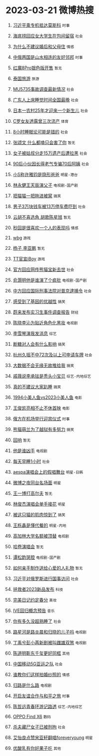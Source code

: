 # 2023-03-21 微博热搜 
1. [习近平乘专机抵达莫斯科](https://m.weibo.cn/search?containerid=100103type%3D1%26t%3D10%26q%3D%23%E4%B9%A0%E8%BF%91%E5%B9%B3%E4%B9%98%E4%B8%93%E6%9C%BA%E6%8A%B5%E8%BE%BE%E8%8E%AB%E6%96%AF%E7%A7%91%23&stream_entry_id=51&isnewpage=1&extparam=seat%3D1%26dgr%3D0%26c_type%3D51%26pos%3D0%26stream_entry_id%3D51%26cate%3D10103%26filter_type%3Drealtimehot%26display_time%3D1679343809%26pre_seqid%3D1679343248701026567256&luicode=10000011&lfid=106003type%3D25%26t%3D3%26disable_hot%3D1%26filter_type%3Drealtimehot) `时事` 

2. [海底捞回应女大学生在包间留宿](https://m.weibo.cn/search?containerid=100103type%3D1%26t%3D10%26q%3D%23%E6%B5%B7%E5%BA%95%E6%8D%9E%E5%9B%9E%E5%BA%94%E5%A5%B3%E5%A4%A7%E5%AD%A6%E7%94%9F%E5%9C%A8%E5%8C%85%E9%97%B4%E7%95%99%E5%AE%BF%23&stream_entry_id=31&isnewpage=1&extparam=seat%3D1%26c_type%3D31%26cate%3D5001%26band_rank%3D1%26dgr%3D0%26lcate%3D5001%26flag%3D0%26pos%3D0%26realpos%3D1%26q%3D%2523%25E6%25B5%25B7%25E5%25BA%2595%25E6%258D%259E%25E5%259B%259E%25E5%25BA%2594%25E5%25A5%25B3%25E5%25A4%25A7%25E5%25AD%25A6%25E7%2594%259F%25E5%259C%25A8%25E5%258C%2585%25E9%2597%25B4%25E7%2595%2599%25E5%25AE%25BF%2523%26stream_entry_id%3D31%26filter_type%3Drealtimehot%26display_time%3D1679343809%26pre_seqid%3D1679343248701026567256&luicode=10000011&lfid=106003type%3D25%26t%3D3%26disable_hot%3D1%26filter_type%3Drealtimehot) `社会` 

3. [为什么不建议婚后和父母住](https://m.weibo.cn/search?containerid=100103type%3D1%26t%3D10%26q%3D%23%E4%B8%BA%E4%BB%80%E4%B9%88%E4%B8%8D%E5%BB%BA%E8%AE%AE%E5%A9%9A%E5%90%8E%E5%92%8C%E7%88%B6%E6%AF%8D%E4%BD%8F%23&stream_entry_id=31&isnewpage=1&extparam=seat%3D1%26c_type%3D31%26cate%3D5001%26band_rank%3D2%26dgr%3D0%26lcate%3D5001%26flag%3D0%26pos%3D1%26realpos%3D2%26q%3D%2523%25E4%25B8%25BA%25E4%25BB%2580%25E4%25B9%2588%25E4%25B8%258D%25E5%25BB%25BA%25E8%25AE%25AE%25E5%25A9%259A%25E5%2590%258E%25E5%2592%258C%25E7%2588%25B6%25E6%25AF%258D%25E4%25BD%258F%2523%26stream_entry_id%3D31%26filter_type%3Drealtimehot%26display_time%3D1679343809%26pre_seqid%3D1679343248701026567256&luicode=10000011&lfid=106003type%3D25%26t%3D3%26disable_hot%3D1%26filter_type%3Drealtimehot) `情感` 

4. [中俄两国是山水相连的友好邻邦](https://m.weibo.cn/search?containerid=100103type%3D1%26t%3D10%26q%3D%23%E4%B8%AD%E4%BF%84%E4%B8%A4%E5%9B%BD%E6%98%AF%E5%B1%B1%E6%B0%B4%E7%9B%B8%E8%BF%9E%E7%9A%84%E5%8F%8B%E5%A5%BD%E9%82%BB%E9%82%A6%23&stream_entry_id=31&isnewpage=1&extparam=seat%3D1%26c_type%3D31%26cate%3D5001%26band_rank%3D3%26dgr%3D0%26lcate%3D5001%26flag%3D0%26pos%3D2%26realpos%3D3%26q%3D%2523%25E4%25B8%25AD%25E4%25BF%2584%25E4%25B8%25A4%25E5%259B%25BD%25E6%2598%25AF%25E5%25B1%25B1%25E6%25B0%25B4%25E7%259B%25B8%25E8%25BF%259E%25E7%259A%2584%25E5%258F%258B%25E5%25A5%25BD%25E9%2582%25BB%25E9%2582%25A6%2523%26stream_entry_id%3D31%26filter_type%3Drealtimehot%26display_time%3D1679343809%26pre_seqid%3D1679343248701026567256&luicode=10000011&lfid=106003type%3D25%26t%3D3%26disable_hot%3D1%26filter_type%3Drealtimehot) `时事` 

5. [红魔8Pro银色版开售](https://m.weibo.cn/search?containerid=100103type%3D1%26t%3D10%26q%3D%23%E7%BA%A2%E9%AD%948Pro%E9%93%B6%E8%89%B2%E7%89%88%E5%BC%80%E5%94%AE%23&stream_entry_id=31&isnewpage=1&extparam=seat%3D1%26stream_entry_id%3D31%26c_type%3D31%26filter_type%3Drealtimehot%26cate%3D5001%26adid%3D183411%26band_rank%3D4%26dgr%3D0%26topic_ad%3D1%26pos%3D3%26q%3D%2523%25E7%25BA%25A2%25E9%25AD%25948Pro%25E9%2593%25B6%25E8%2589%25B2%25E7%2589%2588%25E5%25BC%2580%25E5%2594%25AE%2523%26lcate%3D5001%26display_time%3D1679343809%26pre_seqid%3D1679343248701026567256&luicode=10000011&lfid=106003type%3D25%26t%3D3%26disable_hot%3D1%26filter_type%3Drealtimehot) `暂无` 

6. [泰国旅游](https://m.weibo.cn/search?containerid=100103type%3D1%26t%3D10%26q%3D%E6%B3%B0%E5%9B%BD%E6%97%85%E6%B8%B8&stream_entry_id=31&isnewpage=1&extparam=seat%3D1%26c_type%3D31%26cate%3D5001%26band_rank%3D4%26dgr%3D0%26lcate%3D5001%26flag%3D0%26pos%3D4%26realpos%3D4%26q%3D%25E6%25B3%25B0%25E5%259B%25BD%25E6%2597%2585%25E6%25B8%25B8%26stream_entry_id%3D31%26filter_type%3Drealtimehot%26display_time%3D1679343809%26pre_seqid%3D1679343248701026567256&luicode=10000011&lfid=106003type%3D25%26t%3D3%26disable_hot%3D1%26filter_type%3Drealtimehot) `旅游` 

7. [MU5735事故调查最新情况](https://m.weibo.cn/search?containerid=100103type%3D1%26t%3D10%26q%3D%23MU5735%E4%BA%8B%E6%95%85%E8%B0%83%E6%9F%A5%E6%9C%80%E6%96%B0%E6%83%85%E5%86%B5%23&stream_entry_id=31&isnewpage=1&extparam=seat%3D1%26c_type%3D31%26cate%3D5001%26band_rank%3D5%26dgr%3D0%26lcate%3D5001%26flag%3D2%26pos%3D5%26realpos%3D5%26q%3D%2523MU5735%25E4%25BA%258B%25E6%2595%2585%25E8%25B0%2583%25E6%259F%25A5%25E6%259C%2580%25E6%2596%25B0%25E6%2583%2585%25E5%2586%25B5%2523%26stream_entry_id%3D31%26filter_type%3Drealtimehot%26display_time%3D1679343809%26pre_seqid%3D1679343248701026567256&luicode=10000011&lfid=106003type%3D25%26t%3D3%26disable_hot%3D1%26filter_type%3Drealtimehot) `社会` 

8. [广东人上床睡觉时间全国最晚](https://m.weibo.cn/search?containerid=100103type%3D1%26t%3D10%26q%3D%23%E5%B9%BF%E4%B8%9C%E4%BA%BA%E4%B8%8A%E5%BA%8A%E7%9D%A1%E8%A7%89%E6%97%B6%E9%97%B4%E5%85%A8%E5%9B%BD%E6%9C%80%E6%99%9A%23&stream_entry_id=31&isnewpage=1&extparam=seat%3D1%26c_type%3D31%26cate%3D5001%26band_rank%3D6%26dgr%3D0%26lcate%3D5001%26flag%3D0%26pos%3D6%26realpos%3D6%26q%3D%2523%25E5%25B9%25BF%25E4%25B8%259C%25E4%25BA%25BA%25E4%25B8%258A%25E5%25BA%258A%25E7%259D%25A1%25E8%25A7%2589%25E6%2597%25B6%25E9%2597%25B4%25E5%2585%25A8%25E5%259B%25BD%25E6%259C%2580%25E6%2599%259A%2523%26stream_entry_id%3D31%26filter_type%3Drealtimehot%26display_time%3D1679343809%26pre_seqid%3D1679343248701026567256&luicode=10000011&lfid=106003type%3D25%26t%3D3%26disable_hot%3D1%26filter_type%3Drealtimehot) `社会` 

9. [日本一农村25年才迎来一个新生儿](https://m.weibo.cn/search?containerid=100103type%3D1%26t%3D10%26q%3D%23%E6%97%A5%E6%9C%AC%E4%B8%80%E5%86%9C%E6%9D%9125%E5%B9%B4%E6%89%8D%E8%BF%8E%E6%9D%A5%E4%B8%80%E4%B8%AA%E6%96%B0%E7%94%9F%E5%84%BF%23&stream_entry_id=31&isnewpage=1&extparam=seat%3D1%26c_type%3D31%26cate%3D5001%26band_rank%3D7%26dgr%3D0%26lcate%3D5001%26flag%3D0%26pos%3D7%26realpos%3D7%26q%3D%2523%25E6%2597%25A5%25E6%259C%25AC%25E4%25B8%2580%25E5%2586%259C%25E6%259D%259125%25E5%25B9%25B4%25E6%2589%258D%25E8%25BF%258E%25E6%259D%25A5%25E4%25B8%2580%25E4%25B8%25AA%25E6%2596%25B0%25E7%2594%259F%25E5%2584%25BF%2523%26stream_entry_id%3D31%26filter_type%3Drealtimehot%26display_time%3D1679343809%26pre_seqid%3D1679343248701026567256&luicode=10000011&lfid=106003type%3D25%26t%3D3%26disable_hot%3D1%26filter_type%3Drealtimehot) `社会` 

10. [C罗女友透露曾三次流产](https://m.weibo.cn/search?containerid=100103type%3D1%26t%3D10%26q%3D%23C%E7%BD%97%E5%A5%B3%E5%8F%8B%E9%80%8F%E9%9C%B2%E6%9B%BE%E4%B8%89%E6%AC%A1%E6%B5%81%E4%BA%A7%23&stream_entry_id=31&isnewpage=1&extparam=seat%3D1%26c_type%3D31%26cate%3D5001%26band_rank%3D8%26dgr%3D0%26lcate%3D5001%26flag%3D0%26pos%3D8%26realpos%3D8%26q%3D%2523C%25E7%25BD%2597%25E5%25A5%25B3%25E5%258F%258B%25E9%2580%258F%25E9%259C%25B2%25E6%259B%25BE%25E4%25B8%2589%25E6%25AC%25A1%25E6%25B5%2581%25E4%25BA%25A7%2523%26stream_entry_id%3D31%26filter_type%3Drealtimehot%26display_time%3D1679343809%26pre_seqid%3D1679343248701026567256&luicode=10000011&lfid=106003type%3D25%26t%3D3%26disable_hot%3D1%26filter_type%3Drealtimehot) `体育` 

11. [8小时睡眠论可能是错的](https://m.weibo.cn/search?containerid=100103type%3D1%26t%3D10%26q%3D%238%E5%B0%8F%E6%97%B6%E7%9D%A1%E7%9C%A0%E8%AE%BA%E5%8F%AF%E8%83%BD%E6%98%AF%E9%94%99%E7%9A%84%23&stream_entry_id=31&isnewpage=1&extparam=seat%3D1%26c_type%3D31%26cate%3D5001%26band_rank%3D9%26dgr%3D0%26lcate%3D5001%26flag%3D0%26pos%3D9%26realpos%3D9%26q%3D%25238%25E5%25B0%258F%25E6%2597%25B6%25E7%259D%25A1%25E7%259C%25A0%25E8%25AE%25BA%25E5%258F%25AF%25E8%2583%25BD%25E6%2598%25AF%25E9%2594%2599%25E7%259A%2584%2523%26stream_entry_id%3D31%26filter_type%3Drealtimehot%26display_time%3D1679343809%26pre_seqid%3D1679343248701026567256&luicode=10000011&lfid=106003type%3D25%26t%3D3%26disable_hot%3D1%26filter_type%3Drealtimehot) `社会` 

12. [张颂文 什么都嗑只会害了你](https://m.weibo.cn/search?containerid=100103type%3D1%26t%3D10%26q%3D%E5%BC%A0%E9%A2%82%E6%96%87+%E4%BB%80%E4%B9%88%E9%83%BD%E5%97%91%E5%8F%AA%E4%BC%9A%E5%AE%B3%E4%BA%86%E4%BD%A0&stream_entry_id=31&isnewpage=1&extparam=seat%3D1%26c_type%3D31%26cate%3D5001%26band_rank%3D10%26dgr%3D0%26lcate%3D5001%26flag%3D0%26pos%3D10%26realpos%3D10%26q%3D%25E5%25BC%25A0%25E9%25A2%2582%25E6%2596%2587%2520%25E4%25BB%2580%25E4%25B9%2588%25E9%2583%25BD%25E5%2597%2591%25E5%258F%25AA%25E4%25BC%259A%25E5%25AE%25B3%25E4%25BA%2586%25E4%25BD%25A0%26stream_entry_id%3D31%26filter_type%3Drealtimehot%26display_time%3D1679343809%26pre_seqid%3D1679343248701026567256&luicode=10000011&lfid=106003type%3D25%26t%3D3%26disable_hot%3D1%26filter_type%3Drealtimehot) `暂无` 

13. [女子被姑叔分走15万遗产后遭拉黑](https://m.weibo.cn/search?containerid=100103type%3D1%26t%3D10%26q%3D%23%E5%A5%B3%E5%AD%90%E8%A2%AB%E5%A7%91%E5%8F%94%E5%88%86%E8%B5%B015%E4%B8%87%E9%81%97%E4%BA%A7%E5%90%8E%E9%81%AD%E6%8B%89%E9%BB%91%23&stream_entry_id=31&isnewpage=1&extparam=seat%3D1%26c_type%3D31%26cate%3D5001%26band_rank%3D11%26dgr%3D0%26lcate%3D5001%26flag%3D0%26pos%3D11%26realpos%3D11%26q%3D%2523%25E5%25A5%25B3%25E5%25AD%2590%25E8%25A2%25AB%25E5%25A7%2591%25E5%258F%2594%25E5%2588%2586%25E8%25B5%25B015%25E4%25B8%2587%25E9%2581%2597%25E4%25BA%25A7%25E5%2590%258E%25E9%2581%25AD%25E6%258B%2589%25E9%25BB%2591%2523%26stream_entry_id%3D31%26filter_type%3Drealtimehot%26display_time%3D1679343809%26pre_seqid%3D1679343248701026567256&luicode=10000011&lfid=106003type%3D25%26t%3D3%26disable_hot%3D1%26filter_type%3Drealtimehot) `社会` 

14. [90后小伙因长得老气专骗70后阿姨](https://m.weibo.cn/search?containerid=100103type%3D1%26t%3D10%26q%3D%2390%E5%90%8E%E5%B0%8F%E4%BC%99%E5%9B%A0%E9%95%BF%E5%BE%97%E8%80%81%E6%B0%94%E4%B8%93%E9%AA%9770%E5%90%8E%E9%98%BF%E5%A7%A8%23&stream_entry_id=31&isnewpage=1&extparam=seat%3D1%26c_type%3D31%26cate%3D5001%26band_rank%3D12%26dgr%3D0%26lcate%3D5001%26flag%3D0%26pos%3D12%26realpos%3D12%26q%3D%252390%25E5%2590%258E%25E5%25B0%258F%25E4%25BC%2599%25E5%259B%25A0%25E9%2595%25BF%25E5%25BE%2597%25E8%2580%2581%25E6%25B0%2594%25E4%25B8%2593%25E9%25AA%259770%25E5%2590%258E%25E9%2598%25BF%25E5%25A7%25A8%2523%26stream_entry_id%3D31%26filter_type%3Drealtimehot%26display_time%3D1679343809%26pre_seqid%3D1679343248701026567256&luicode=10000011&lfid=106003type%3D25%26t%3D3%26disable_hot%3D1%26filter_type%3Drealtimehot) `社会` 

15. [小S称许雅钧是隐形爸爸](https://m.weibo.cn/search?containerid=100103type%3D1%26t%3D10%26q%3D%23%E5%B0%8FS%E7%A7%B0%E8%AE%B8%E9%9B%85%E9%92%A7%E6%98%AF%E9%9A%90%E5%BD%A2%E7%88%B8%E7%88%B8%23&stream_entry_id=31&isnewpage=1&extparam=seat%3D1%26c_type%3D31%26cate%3D5001%26band_rank%3D13%26dgr%3D0%26lcate%3D5001%26flag%3D2%26pos%3D13%26realpos%3D13%26q%3D%2523%25E5%25B0%258FS%25E7%25A7%25B0%25E8%25AE%25B8%25E9%259B%2585%25E9%2592%25A7%25E6%2598%25AF%25E9%259A%2590%25E5%25BD%25A2%25E7%2588%25B8%25E7%2588%25B8%2523%26stream_entry_id%3D31%26filter_type%3Drealtimehot%26display_time%3D1679343809%26pre_seqid%3D1679343248701026567256&luicode=10000011&lfid=106003type%3D25%26t%3D3%26disable_hot%3D1%26filter_type%3Drealtimehot) `明星-港台` 

16. [林永健王天辰演父子](https://m.weibo.cn/search?containerid=100103type%3D1%26t%3D10%26q%3D%23%E6%9E%97%E6%B0%B8%E5%81%A5%E7%8E%8B%E5%A4%A9%E8%BE%B0%E6%BC%94%E7%88%B6%E5%AD%90%23&stream_entry_id=31&isnewpage=1&extparam=seat%3D1%26c_type%3D31%26cate%3D5001%26band_rank%3D14%26dgr%3D0%26lcate%3D5001%26flag%3D0%26pos%3D14%26realpos%3D14%26q%3D%2523%25E6%259E%2597%25E6%25B0%25B8%25E5%2581%25A5%25E7%258E%258B%25E5%25A4%25A9%25E8%25BE%25B0%25E6%25BC%2594%25E7%2588%25B6%25E5%25AD%2590%2523%26stream_entry_id%3D31%26filter_type%3Drealtimehot%26display_time%3D1679343809%26pre_seqid%3D1679343248701026567256&luicode=10000011&lfid=106003type%3D25%26t%3D3%26disable_hot%3D1%26filter_type%3Drealtimehot) `电视剧-国产剧` 

17. [把猫猫一把拖进被窝](https://m.weibo.cn/search?containerid=100103type%3D1%26t%3D10%26q%3D%23%E6%8A%8A%E7%8C%AB%E7%8C%AB%E4%B8%80%E6%8A%8A%E6%8B%96%E8%BF%9B%E8%A2%AB%E7%AA%9D%23&stream_entry_id=31&isnewpage=1&extparam=seat%3D1%26c_type%3D31%26cate%3D5001%26band_rank%3D15%26dgr%3D0%26lcate%3D5001%26flag%3D0%26pos%3D15%26realpos%3D15%26q%3D%2523%25E6%258A%258A%25E7%258C%25AB%25E7%258C%25AB%25E4%25B8%2580%25E6%258A%258A%25E6%258B%2596%25E8%25BF%259B%25E8%25A2%25AB%25E7%25AA%259D%2523%26stream_entry_id%3D31%26filter_type%3Drealtimehot%26display_time%3D1679343809%26pre_seqid%3D1679343248701026567256&luicode=10000011&lfid=106003type%3D25%26t%3D3%26disable_hot%3D1%26filter_type%3Drealtimehot) `搞笑` 

18. [男子3万块钱车被13万停车费吓到](https://m.weibo.cn/search?containerid=100103type%3D1%26t%3D10%26q%3D%23%E7%94%B7%E5%AD%903%E4%B8%87%E5%9D%97%E9%92%B1%E8%BD%A6%E8%A2%AB13%E4%B8%87%E5%81%9C%E8%BD%A6%E8%B4%B9%E5%90%93%E5%88%B0%23&stream_entry_id=31&isnewpage=1&extparam=seat%3D1%26c_type%3D31%26cate%3D5001%26band_rank%3D16%26dgr%3D0%26lcate%3D5001%26flag%3D0%26pos%3D16%26realpos%3D16%26q%3D%2523%25E7%2594%25B7%25E5%25AD%25903%25E4%25B8%2587%25E5%259D%2597%25E9%2592%25B1%25E8%25BD%25A6%25E8%25A2%25AB13%25E4%25B8%2587%25E5%2581%259C%25E8%25BD%25A6%25E8%25B4%25B9%25E5%2590%2593%25E5%2588%25B0%2523%26stream_entry_id%3D31%26filter_type%3Drealtimehot%26display_time%3D1679343809%26pre_seqid%3D1679343248701026567256&luicode=10000011&lfid=106003type%3D25%26t%3D3%26disable_hot%3D1%26filter_type%3Drealtimehot) `社会` 

19. [云胡不喜选角 胡歌陈星旭](https://m.weibo.cn/search?containerid=100103type%3D1%26t%3D10%26q%3D%E4%BA%91%E8%83%A1%E4%B8%8D%E5%96%9C%E9%80%89%E8%A7%92+%E8%83%A1%E6%AD%8C%E9%99%88%E6%98%9F%E6%97%AD&stream_entry_id=31&isnewpage=1&extparam=seat%3D1%26c_type%3D31%26cate%3D5001%26band_rank%3D17%26dgr%3D0%26lcate%3D5001%26flag%3D0%26pos%3D17%26realpos%3D17%26q%3D%25E4%25BA%2591%25E8%2583%25A1%25E4%25B8%258D%25E5%2596%259C%25E9%2580%2589%25E8%25A7%2592%2520%25E8%2583%25A1%25E6%25AD%258C%25E9%2599%2588%25E6%2598%259F%25E6%2597%25AD%26stream_entry_id%3D31%26filter_type%3Drealtimehot%26display_time%3D1679343809%26pre_seqid%3D1679343248701026567256&luicode=10000011&lfid=106003type%3D25%26t%3D3%26disable_hot%3D1%26filter_type%3Drealtimehot) `暂无` 

20. [秒回是很喜欢一个人的表现吗](https://m.weibo.cn/search?containerid=100103type%3D1%26t%3D10%26q%3D%23%E7%A7%92%E5%9B%9E%E6%98%AF%E5%BE%88%E5%96%9C%E6%AC%A2%E4%B8%80%E4%B8%AA%E4%BA%BA%E7%9A%84%E8%A1%A8%E7%8E%B0%E5%90%97%23&stream_entry_id=31&isnewpage=1&extparam=seat%3D1%26c_type%3D31%26cate%3D5001%26band_rank%3D18%26dgr%3D0%26lcate%3D5001%26flag%3D0%26pos%3D18%26realpos%3D18%26q%3D%2523%25E7%25A7%2592%25E5%259B%259E%25E6%2598%25AF%25E5%25BE%2588%25E5%2596%259C%25E6%25AC%25A2%25E4%25B8%2580%25E4%25B8%25AA%25E4%25BA%25BA%25E7%259A%2584%25E8%25A1%25A8%25E7%258E%25B0%25E5%2590%2597%2523%26stream_entry_id%3D31%26filter_type%3Drealtimehot%26display_time%3D1679343809%26pre_seqid%3D1679343248701026567256&luicode=10000011&lfid=106003type%3D25%26t%3D3%26disable_hot%3D1%26filter_type%3Drealtimehot) `情感` 

21. [wbg](https://m.weibo.cn/search?containerid=100103type%3D1%26t%3D10%26q%3Dwbg&stream_entry_id=31&isnewpage=1&extparam=seat%3D1%26c_type%3D31%26cate%3D5001%26band_rank%3D19%26dgr%3D0%26lcate%3D5001%26flag%3D0%26pos%3D19%26realpos%3D19%26q%3Dwbg%26stream_entry_id%3D31%26filter_type%3Drealtimehot%26display_time%3D1679343809%26pre_seqid%3D1679343248701026567256&luicode=10000011&lfid=106003type%3D25%26t%3D3%26disable_hot%3D1%26filter_type%3Drealtimehot) `游戏` 

22. [杨子 李亚鹏](https://m.weibo.cn/search?containerid=100103type%3D1%26t%3D10%26q%3D%E6%9D%A8%E5%AD%90+%E6%9D%8E%E4%BA%9A%E9%B9%8F&stream_entry_id=31&isnewpage=1&extparam=seat%3D1%26c_type%3D31%26cate%3D5001%26band_rank%3D20%26dgr%3D0%26lcate%3D5001%26flag%3D0%26pos%3D20%26realpos%3D20%26q%3D%25E6%259D%25A8%25E5%25AD%2590%2520%25E6%259D%258E%25E4%25BA%259A%25E9%25B9%258F%26stream_entry_id%3D31%26filter_type%3Drealtimehot%26display_time%3D1679343809%26pre_seqid%3D1679343248701026567256&luicode=10000011&lfid=106003type%3D25%26t%3D3%26disable_hot%3D1%26filter_type%3Drealtimehot) `暂无` 

23. [TT官宣iBoy](https://m.weibo.cn/search?containerid=100103type%3D1%26t%3D10%26q%3D%23TT%E5%AE%98%E5%AE%A3iBoy%23&stream_entry_id=31&isnewpage=1&extparam=seat%3D1%26c_type%3D31%26cate%3D5001%26band_rank%3D21%26dgr%3D0%26lcate%3D5001%26flag%3D0%26pos%3D21%26realpos%3D21%26q%3D%2523TT%25E5%25AE%2598%25E5%25AE%25A3iBoy%2523%26stream_entry_id%3D31%26filter_type%3Drealtimehot%26display_time%3D1679343809%26pre_seqid%3D1679343248701026567256&luicode=10000011&lfid=106003type%3D25%26t%3D3%26disable_hot%3D1%26filter_type%3Drealtimehot) `游戏` 

24. [官方回应网传熊猫宝新去世](https://m.weibo.cn/search?containerid=100103type%3D1%26t%3D10%26q%3D%23%E5%AE%98%E6%96%B9%E5%9B%9E%E5%BA%94%E7%BD%91%E4%BC%A0%E7%86%8A%E7%8C%AB%E5%AE%9D%E6%96%B0%E5%8E%BB%E4%B8%96%23&stream_entry_id=31&isnewpage=1&extparam=seat%3D1%26c_type%3D31%26cate%3D5001%26band_rank%3D22%26dgr%3D0%26lcate%3D5001%26flag%3D0%26pos%3D22%26realpos%3D22%26q%3D%2523%25E5%25AE%2598%25E6%2596%25B9%25E5%259B%259E%25E5%25BA%2594%25E7%25BD%2591%25E4%25BC%25A0%25E7%2586%258A%25E7%258C%25AB%25E5%25AE%259D%25E6%2596%25B0%25E5%258E%25BB%25E4%25B8%2596%2523%26stream_entry_id%3D31%26filter_type%3Drealtimehot%26display_time%3D1679343809%26pre_seqid%3D1679343248701026567256&luicode=10000011&lfid=106003type%3D25%26t%3D3%26disable_hot%3D1%26filter_type%3Drealtimehot) `社会` 

25. [俞灏明他是谁演了个疯批](https://m.weibo.cn/search?containerid=100103type%3D1%26t%3D10%26q%3D%23%E4%BF%9E%E7%81%8F%E6%98%8E%E4%BB%96%E6%98%AF%E8%B0%81%E6%BC%94%E4%BA%86%E4%B8%AA%E7%96%AF%E6%89%B9%23&stream_entry_id=31&isnewpage=1&extparam=seat%3D1%26c_type%3D31%26cate%3D5001%26band_rank%3D23%26dgr%3D0%26lcate%3D5001%26flag%3D0%26pos%3D23%26realpos%3D23%26q%3D%2523%25E4%25BF%259E%25E7%2581%258F%25E6%2598%258E%25E4%25BB%2596%25E6%2598%25AF%25E8%25B0%2581%25E6%25BC%2594%25E4%25BA%2586%25E4%25B8%25AA%25E7%2596%25AF%25E6%2589%25B9%2523%26stream_entry_id%3D31%26filter_type%3Drealtimehot%26display_time%3D1679343809%26pre_seqid%3D1679343248701026567256&luicode=10000011&lfid=106003type%3D25%26t%3D3%26disable_hot%3D1%26filter_type%3Drealtimehot) `电视剧-国产剧` 

26. [中方回应国际刑事法院对普京逮捕令](https://m.weibo.cn/search?containerid=100103type%3D1%26t%3D10%26q%3D%23%E4%B8%AD%E6%96%B9%E5%9B%9E%E5%BA%94%E5%9B%BD%E9%99%85%E5%88%91%E4%BA%8B%E6%B3%95%E9%99%A2%E5%AF%B9%E6%99%AE%E4%BA%AC%E9%80%AE%E6%8D%95%E4%BB%A4%23&stream_entry_id=31&isnewpage=1&extparam=seat%3D1%26c_type%3D31%26cate%3D5001%26band_rank%3D24%26dgr%3D0%26lcate%3D5001%26flag%3D0%26pos%3D24%26realpos%3D24%26q%3D%2523%25E4%25B8%25AD%25E6%2596%25B9%25E5%259B%259E%25E5%25BA%2594%25E5%259B%25BD%25E9%2599%2585%25E5%2588%2591%25E4%25BA%258B%25E6%25B3%2595%25E9%2599%25A2%25E5%25AF%25B9%25E6%2599%25AE%25E4%25BA%25AC%25E9%2580%25AE%25E6%258D%2595%25E4%25BB%25A4%2523%26stream_entry_id%3D31%26filter_type%3Drealtimehot%26display_time%3D1679343809%26pre_seqid%3D1679343248701026567256&luicode=10000011&lfid=106003type%3D25%26t%3D3%26disable_hot%3D1%26filter_type%3Drealtimehot) `社会` 

27. [感受到了基因的优越性](https://m.weibo.cn/search?containerid=100103type%3D1%26t%3D10%26q%3D%23%E6%84%9F%E5%8F%97%E5%88%B0%E4%BA%86%E5%9F%BA%E5%9B%A0%E7%9A%84%E4%BC%98%E8%B6%8A%E6%80%A7%23&stream_entry_id=31&isnewpage=1&extparam=seat%3D1%26c_type%3D31%26cate%3D5001%26band_rank%3D25%26dgr%3D0%26lcate%3D5001%26flag%3D0%26pos%3D25%26realpos%3D25%26q%3D%2523%25E6%2584%259F%25E5%258F%2597%25E5%2588%25B0%25E4%25BA%2586%25E5%259F%25BA%25E5%259B%25A0%25E7%259A%2584%25E4%25BC%2598%25E8%25B6%258A%25E6%2580%25A7%2523%26stream_entry_id%3D31%26filter_type%3Drealtimehot%26display_time%3D1679343809%26pre_seqid%3D1679343248701026567256&luicode=10000011&lfid=106003type%3D25%26t%3D3%26disable_hot%3D1%26filter_type%3Drealtimehot) `搞笑` 

28. [蔚来发布实习生事件调查报告](https://m.weibo.cn/search?containerid=100103type%3D1%26t%3D10%26q%3D%23%E8%94%9A%E6%9D%A5%E5%8F%91%E5%B8%83%E5%AE%9E%E4%B9%A0%E7%94%9F%E4%BA%8B%E4%BB%B6%E8%B0%83%E6%9F%A5%E6%8A%A5%E5%91%8A%23&stream_entry_id=31&isnewpage=1&extparam=seat%3D1%26c_type%3D31%26cate%3D5001%26band_rank%3D26%26dgr%3D0%26lcate%3D5001%26flag%3D0%26pos%3D26%26realpos%3D26%26q%3D%2523%25E8%2594%259A%25E6%259D%25A5%25E5%258F%2591%25E5%25B8%2583%25E5%25AE%259E%25E4%25B9%25A0%25E7%2594%259F%25E4%25BA%258B%25E4%25BB%25B6%25E8%25B0%2583%25E6%259F%25A5%25E6%258A%25A5%25E5%2591%258A%2523%26stream_entry_id%3D31%26filter_type%3Drealtimehot%26display_time%3D1679343809%26pre_seqid%3D1679343248701026567256&luicode=10000011&lfid=106003type%3D25%26t%3D3%26disable_hot%3D1%26filter_type%3Drealtimehot) `财经` 

29. [陈晓李沁为贴近角色化黑妆](https://m.weibo.cn/search?containerid=100103type%3D1%26t%3D10%26q%3D%23%E9%99%88%E6%99%93%E6%9D%8E%E6%B2%81%E4%B8%BA%E8%B4%B4%E8%BF%91%E8%A7%92%E8%89%B2%E5%8C%96%E9%BB%91%E5%A6%86%23&stream_entry_id=31&isnewpage=1&extparam=seat%3D1%26c_type%3D31%26cate%3D5001%26band_rank%3D27%26dgr%3D0%26lcate%3D5001%26flag%3D0%26pos%3D27%26realpos%3D27%26q%3D%2523%25E9%2599%2588%25E6%2599%2593%25E6%259D%258E%25E6%25B2%2581%25E4%25B8%25BA%25E8%25B4%25B4%25E8%25BF%2591%25E8%25A7%2592%25E8%2589%25B2%25E5%258C%2596%25E9%25BB%2591%25E5%25A6%2586%2523%26stream_entry_id%3D31%26filter_type%3Drealtimehot%26display_time%3D1679343809%26pre_seqid%3D1679343248701026567256&luicode=10000011&lfid=106003type%3D25%26t%3D3%26disable_hot%3D1%26filter_type%3Drealtimehot) `电视剧` 

30. [李雪琴演我发消息](https://m.weibo.cn/search?containerid=100103type%3D1%26t%3D10%26q%3D%23%E6%9D%8E%E9%9B%AA%E7%90%B4%E6%BC%94%E6%88%91%E5%8F%91%E6%B6%88%E6%81%AF%23&stream_entry_id=31&isnewpage=1&extparam=seat%3D1%26c_type%3D31%26cate%3D5001%26band_rank%3D28%26dgr%3D0%26lcate%3D5001%26flag%3D0%26pos%3D28%26realpos%3D28%26q%3D%2523%25E6%259D%258E%25E9%259B%25AA%25E7%2590%25B4%25E6%25BC%2594%25E6%2588%2591%25E5%258F%2591%25E6%25B6%2588%25E6%2581%25AF%2523%26stream_entry_id%3D31%26filter_type%3Drealtimehot%26display_time%3D1679343809%26pre_seqid%3D1679343248701026567256&luicode=10000011&lfid=106003type%3D25%26t%3D3%26disable_hot%3D1%26filter_type%3Drealtimehot) `综艺` 

31. [断糖对人会有什么影响](https://m.weibo.cn/search?containerid=100103type%3D1%26t%3D10%26q%3D%23%E6%96%AD%E7%B3%96%E5%AF%B9%E4%BA%BA%E4%BC%9A%E6%9C%89%E4%BB%80%E4%B9%88%E5%BD%B1%E5%93%8D%23&stream_entry_id=31&isnewpage=1&extparam=seat%3D1%26c_type%3D31%26cate%3D5001%26band_rank%3D29%26dgr%3D0%26lcate%3D5001%26flag%3D0%26pos%3D29%26realpos%3D29%26q%3D%2523%25E6%2596%25AD%25E7%25B3%2596%25E5%25AF%25B9%25E4%25BA%25BA%25E4%25BC%259A%25E6%259C%2589%25E4%25BB%2580%25E4%25B9%2588%25E5%25BD%25B1%25E5%2593%258D%2523%26stream_entry_id%3D31%26filter_type%3Drealtimehot%26display_time%3D1679343809%26pre_seqid%3D1679343248701026567256&luicode=10000011&lfid=106003type%3D25%26t%3D3%26disable_hot%3D1%26filter_type%3Drealtimehot) `搞笑` 

32. [杭州久摇不中72次及以上可申请车牌](https://m.weibo.cn/search?containerid=100103type%3D1%26t%3D10%26q%3D%23%E6%9D%AD%E5%B7%9E%E4%B9%85%E6%91%87%E4%B8%8D%E4%B8%AD72%E6%AC%A1%E5%8F%8A%E4%BB%A5%E4%B8%8A%E5%8F%AF%E7%94%B3%E8%AF%B7%E8%BD%A6%E7%89%8C%23&stream_entry_id=31&isnewpage=1&extparam=seat%3D1%26c_type%3D31%26cate%3D5001%26band_rank%3D30%26dgr%3D0%26lcate%3D5001%26flag%3D0%26pos%3D30%26realpos%3D30%26q%3D%2523%25E6%259D%25AD%25E5%25B7%259E%25E4%25B9%2585%25E6%2591%2587%25E4%25B8%258D%25E4%25B8%25AD72%25E6%25AC%25A1%25E5%258F%258A%25E4%25BB%25A5%25E4%25B8%258A%25E5%258F%25AF%25E7%2594%25B3%25E8%25AF%25B7%25E8%25BD%25A6%25E7%2589%258C%2523%26stream_entry_id%3D31%26filter_type%3Drealtimehot%26display_time%3D1679343809%26pre_seqid%3D1679343248701026567256&luicode=10000011&lfid=106003type%3D25%26t%3D3%26disable_hot%3D1%26filter_type%3Drealtimehot) `社会` 

33. [大数据不会无缘无故推给我](https://m.weibo.cn/search?containerid=100103type%3D1%26t%3D10%26q%3D%23%E5%A4%A7%E6%95%B0%E6%8D%AE%E4%B8%8D%E4%BC%9A%E6%97%A0%E7%BC%98%E6%97%A0%E6%95%85%E6%8E%A8%E7%BB%99%E6%88%91%23&stream_entry_id=31&isnewpage=1&extparam=seat%3D1%26c_type%3D31%26cate%3D5001%26band_rank%3D31%26dgr%3D0%26lcate%3D5001%26flag%3D1%26pos%3D31%26realpos%3D31%26q%3D%2523%25E5%25A4%25A7%25E6%2595%25B0%25E6%258D%25AE%25E4%25B8%258D%25E4%25BC%259A%25E6%2597%25A0%25E7%25BC%2598%25E6%2597%25A0%25E6%2595%2585%25E6%258E%25A8%25E7%25BB%2599%25E6%2588%2591%2523%26stream_entry_id%3D31%26filter_type%3Drealtimehot%26display_time%3D1679343809%26pre_seqid%3D1679343248701026567256&luicode=10000011&lfid=106003type%3D25%26t%3D3%26disable_hot%3D1%26filter_type%3Drealtimehot) `搞笑` 

34. [戚薇说李承铉是秃头小宝贝](https://m.weibo.cn/search?containerid=100103type%3D1%26t%3D10%26q%3D%23%E6%88%9A%E8%96%87%E8%AF%B4%E6%9D%8E%E6%89%BF%E9%93%89%E6%98%AF%E7%A7%83%E5%A4%B4%E5%B0%8F%E5%AE%9D%E8%B4%9D%23&stream_entry_id=31&isnewpage=1&extparam=seat%3D1%26c_type%3D31%26cate%3D5001%26band_rank%3D32%26dgr%3D0%26lcate%3D5001%26flag%3D0%26pos%3D32%26realpos%3D32%26q%3D%2523%25E6%2588%259A%25E8%2596%2587%25E8%25AF%25B4%25E6%259D%258E%25E6%2589%25BF%25E9%2593%2589%25E6%2598%25AF%25E7%25A7%2583%25E5%25A4%25B4%25E5%25B0%258F%25E5%25AE%259D%25E8%25B4%259D%2523%26stream_entry_id%3D31%26filter_type%3Drealtimehot%26display_time%3D1679343809%26pre_seqid%3D1679343248701026567256&luicode=10000011&lfid=106003type%3D25%26t%3D3%26disable_hot%3D1%26filter_type%3Drealtimehot) `综艺-内地综艺` 

35. [真的不建议大家趴睡](https://m.weibo.cn/search?containerid=100103type%3D1%26t%3D10%26q%3D%23%E7%9C%9F%E7%9A%84%E4%B8%8D%E5%BB%BA%E8%AE%AE%E5%A4%A7%E5%AE%B6%E8%B6%B4%E7%9D%A1%23&stream_entry_id=31&isnewpage=1&extparam=seat%3D1%26c_type%3D31%26cate%3D5001%26band_rank%3D33%26dgr%3D0%26lcate%3D5001%26flag%3D0%26pos%3D33%26realpos%3D33%26q%3D%2523%25E7%259C%259F%25E7%259A%2584%25E4%25B8%258D%25E5%25BB%25BA%25E8%25AE%25AE%25E5%25A4%25A7%25E5%25AE%25B6%25E8%25B6%25B4%25E7%259D%25A1%2523%26stream_entry_id%3D31%26filter_type%3Drealtimehot%26display_time%3D1679343809%26pre_seqid%3D1679343248701026567256&luicode=10000011&lfid=106003type%3D25%26t%3D3%26disable_hot%3D1%26filter_type%3Drealtimehot) `搞笑` 

36. [1994小美人鱼vs2023小美人鱼](https://m.weibo.cn/search?containerid=100103type%3D1%26t%3D10%26q%3D%231994%E5%B0%8F%E7%BE%8E%E4%BA%BA%E9%B1%BCvs2023%E5%B0%8F%E7%BE%8E%E4%BA%BA%E9%B1%BC%23&stream_entry_id=31&isnewpage=1&extparam=seat%3D1%26c_type%3D31%26cate%3D5001%26band_rank%3D34%26dgr%3D0%26lcate%3D5001%26flag%3D0%26pos%3D34%26realpos%3D34%26q%3D%25231994%25E5%25B0%258F%25E7%25BE%258E%25E4%25BA%25BA%25E9%25B1%25BCvs2023%25E5%25B0%258F%25E7%25BE%258E%25E4%25BA%25BA%25E9%25B1%25BC%2523%26stream_entry_id%3D31%26filter_type%3Drealtimehot%26display_time%3D1679343809%26pre_seqid%3D1679343248701026567256&luicode=10000011&lfid=106003type%3D25%26t%3D3%26disable_hot%3D1%26filter_type%3Drealtimehot) `电影` 

37. [王俊凯亮相不止不休首映](https://m.weibo.cn/search?containerid=100103type%3D1%26t%3D10%26q%3D%23%E7%8E%8B%E4%BF%8A%E5%87%AF%E4%BA%AE%E7%9B%B8%E4%B8%8D%E6%AD%A2%E4%B8%8D%E4%BC%91%E9%A6%96%E6%98%A0%23&stream_entry_id=31&isnewpage=1&extparam=seat%3D1%26c_type%3D31%26cate%3D5001%26band_rank%3D35%26dgr%3D0%26lcate%3D5001%26flag%3D0%26pos%3D35%26realpos%3D35%26q%3D%2523%25E7%258E%258B%25E4%25BF%258A%25E5%2587%25AF%25E4%25BA%25AE%25E7%259B%25B8%25E4%25B8%258D%25E6%25AD%25A2%25E4%25B8%258D%25E4%25BC%2591%25E9%25A6%2596%25E6%2598%25A0%2523%26stream_entry_id%3D31%26filter_type%3Drealtimehot%26display_time%3D1679343809%26pre_seqid%3D1679343248701026567256&luicode=10000011&lfid=106003type%3D25%26t%3D3%26disable_hot%3D1%26filter_type%3Drealtimehot) `电影` 

38. [俄方在机场举行迎宾仪式](https://m.weibo.cn/search?containerid=100103type%3D1%26t%3D10%26q%3D%23%E4%BF%84%E6%96%B9%E5%9C%A8%E6%9C%BA%E5%9C%BA%E4%B8%BE%E8%A1%8C%E8%BF%8E%E5%AE%BE%E4%BB%AA%E5%BC%8F%23&stream_entry_id=31&isnewpage=1&extparam=seat%3D1%26c_type%3D31%26cate%3D5001%26band_rank%3D36%26dgr%3D0%26lcate%3D5001%26flag%3D0%26pos%3D36%26realpos%3D36%26q%3D%2523%25E4%25BF%2584%25E6%2596%25B9%25E5%259C%25A8%25E6%259C%25BA%25E5%259C%25BA%25E4%25B8%25BE%25E8%25A1%258C%25E8%25BF%258E%25E5%25AE%25BE%25E4%25BB%25AA%25E5%25BC%258F%2523%26stream_entry_id%3D31%26filter_type%3Drealtimehot%26display_time%3D1679343809%26pre_seqid%3D1679343248701026567256&luicode=10000011&lfid=106003type%3D25%26t%3D3%26disable_hot%3D1%26filter_type%3Drealtimehot) `时事` 

39. [熊猫萌兰为了越狱有多努力](https://m.weibo.cn/search?containerid=100103type%3D1%26t%3D10%26q%3D%23%E7%86%8A%E7%8C%AB%E8%90%8C%E5%85%B0%E4%B8%BA%E4%BA%86%E8%B6%8A%E7%8B%B1%E6%9C%89%E5%A4%9A%E5%8A%AA%E5%8A%9B%23&stream_entry_id=31&isnewpage=1&extparam=seat%3D1%26c_type%3D31%26cate%3D5001%26band_rank%3D37%26dgr%3D0%26lcate%3D5001%26flag%3D0%26pos%3D37%26realpos%3D37%26q%3D%2523%25E7%2586%258A%25E7%258C%25AB%25E8%2590%258C%25E5%2585%25B0%25E4%25B8%25BA%25E4%25BA%2586%25E8%25B6%258A%25E7%258B%25B1%25E6%259C%2589%25E5%25A4%259A%25E5%258A%25AA%25E5%258A%259B%2523%26stream_entry_id%3D31%26filter_type%3Drealtimehot%26display_time%3D1679343809%26pre_seqid%3D1679343248701026567256&luicode=10000011&lfid=106003type%3D25%26t%3D3%26disable_hot%3D1%26filter_type%3Drealtimehot) `搞笑` 

40. [回响](https://m.weibo.cn/search?containerid=100103type%3D1%26t%3D10%26q%3D%E5%9B%9E%E5%93%8D&stream_entry_id=31&isnewpage=1&extparam=seat%3D1%26c_type%3D31%26cate%3D5001%26band_rank%3D38%26dgr%3D0%26lcate%3D5001%26flag%3D0%26pos%3D38%26realpos%3D38%26q%3D%25E5%259B%259E%25E5%2593%258D%26stream_entry_id%3D31%26filter_type%3Drealtimehot%26display_time%3D1679343809%26pre_seqid%3D1679343248701026567256&luicode=10000011&lfid=106003type%3D25%26t%3D3%26disable_hot%3D1%26filter_type%3Drealtimehot) `暂无` 

41. [他是谁凶手](https://m.weibo.cn/search?containerid=100103type%3D1%26t%3D10%26q%3D%23%E4%BB%96%E6%98%AF%E8%B0%81%E5%87%B6%E6%89%8B%23&stream_entry_id=31&isnewpage=1&extparam=seat%3D1%26c_type%3D31%26cate%3D5001%26band_rank%3D39%26dgr%3D0%26lcate%3D5001%26flag%3D0%26pos%3D39%26realpos%3D39%26q%3D%2523%25E4%25BB%2596%25E6%2598%25AF%25E8%25B0%2581%25E5%2587%25B6%25E6%2589%258B%2523%26stream_entry_id%3D31%26filter_type%3Drealtimehot%26display_time%3D1679343809%26pre_seqid%3D1679343248701026567256&luicode=10000011&lfid=106003type%3D25%26t%3D3%26disable_hot%3D1%26filter_type%3Drealtimehot) `电视剧` 

42. [每天早睡1小时](https://m.weibo.cn/search?containerid=100103type%3D1%26t%3D10%26q%3D%23%E6%AF%8F%E5%A4%A9%E6%97%A9%E7%9D%A11%E5%B0%8F%E6%97%B6%23&stream_entry_id=31&isnewpage=1&extparam=seat%3D1%26c_type%3D31%26cate%3D5001%26band_rank%3D40%26dgr%3D0%26lcate%3D5001%26flag%3D0%26pos%3D40%26realpos%3D40%26q%3D%2523%25E6%25AF%258F%25E5%25A4%25A9%25E6%2597%25A9%25E7%259D%25A11%25E5%25B0%258F%25E6%2597%25B6%2523%26stream_entry_id%3D31%26filter_type%3Drealtimehot%26display_time%3D1679343809%26pre_seqid%3D1679343248701026567256&luicode=10000011&lfid=106003type%3D25%26t%3D3%26disable_hot%3D1%26filter_type%3Drealtimehot) `社会` 

43. [aespa演唱会上的假唱舞台](https://m.weibo.cn/search?containerid=100103type%3D1%26t%3D10%26q%3D%23aespa%E6%BC%94%E5%94%B1%E4%BC%9A%E4%B8%8A%E7%9A%84%E5%81%87%E5%94%B1%E8%88%9E%E5%8F%B0%23&stream_entry_id=31&isnewpage=1&extparam=seat%3D1%26c_type%3D31%26cate%3D5001%26band_rank%3D41%26dgr%3D0%26lcate%3D5001%26flag%3D0%26pos%3D41%26realpos%3D41%26q%3D%2523aespa%25E6%25BC%2594%25E5%2594%25B1%25E4%25BC%259A%25E4%25B8%258A%25E7%259A%2584%25E5%2581%2587%25E5%2594%25B1%25E8%2588%259E%25E5%258F%25B0%2523%26stream_entry_id%3D31%26filter_type%3Drealtimehot%26display_time%3D1679343809%26pre_seqid%3D1679343248701026567256&luicode=10000011&lfid=106003type%3D25%26t%3D3%26disable_hot%3D1%26filter_type%3Drealtimehot) `明星-日韩` 

44. [微博之夜同台名场面](https://m.weibo.cn/search?containerid=100103type%3D1%26t%3D10%26q%3D%23%E5%BE%AE%E5%8D%9A%E4%B9%8B%E5%A4%9C%E5%90%8C%E5%8F%B0%E5%90%8D%E5%9C%BA%E9%9D%A2%23&stream_entry_id=31&isnewpage=1&extparam=seat%3D1%26c_type%3D31%26cate%3D5001%26band_rank%3D42%26dgr%3D0%26lcate%3D5001%26flag%3D0%26pos%3D42%26realpos%3D42%26q%3D%2523%25E5%25BE%25AE%25E5%258D%259A%25E4%25B9%258B%25E5%25A4%259C%25E5%2590%258C%25E5%258F%25B0%25E5%2590%258D%25E5%259C%25BA%25E9%259D%25A2%2523%26stream_entry_id%3D31%26filter_type%3Drealtimehot%26display_time%3D1679343809%26pre_seqid%3D1679343248701026567256&luicode=10000011&lfid=106003type%3D25%26t%3D3%26disable_hot%3D1%26filter_type%3Drealtimehot) `明星` 

45. [王一博打高尔夫](https://m.weibo.cn/search?containerid=100103type%3D1%26t%3D10%26q%3D%E7%8E%8B%E4%B8%80%E5%8D%9A%E6%89%93%E9%AB%98%E5%B0%94%E5%A4%AB&stream_entry_id=31&isnewpage=1&extparam=seat%3D1%26c_type%3D31%26cate%3D5001%26band_rank%3D43%26dgr%3D0%26lcate%3D5001%26flag%3D0%26pos%3D43%26realpos%3D43%26q%3D%25E7%258E%258B%25E4%25B8%2580%25E5%258D%259A%25E6%2589%2593%25E9%25AB%2598%25E5%25B0%2594%25E5%25A4%25AB%26stream_entry_id%3D31%26filter_type%3Drealtimehot%26display_time%3D1679343809%26pre_seqid%3D1679343248701026567256&luicode=10000011&lfid=106003type%3D25%26t%3D3%26disable_hot%3D1%26filter_type%3Drealtimehot) `暂无` 

46. [林俊杰演唱会单手接花](https://m.weibo.cn/search?containerid=100103type%3D1%26t%3D10%26q%3D%23%E6%9E%97%E4%BF%8A%E6%9D%B0%E6%BC%94%E5%94%B1%E4%BC%9A%E5%8D%95%E6%89%8B%E6%8E%A5%E8%8A%B1%23&stream_entry_id=31&isnewpage=1&extparam=seat%3D1%26c_type%3D31%26cate%3D5001%26band_rank%3D44%26dgr%3D0%26lcate%3D5001%26flag%3D0%26pos%3D44%26realpos%3D44%26q%3D%2523%25E6%259E%2597%25E4%25BF%258A%25E6%259D%25B0%25E6%25BC%2594%25E5%2594%25B1%25E4%25BC%259A%25E5%258D%2595%25E6%2589%258B%25E6%258E%25A5%25E8%258A%25B1%2523%26stream_entry_id%3D31%26filter_type%3Drealtimehot%26display_time%3D1679343809%26pre_seqid%3D1679343248701026567256&luicode=10000011&lfid=106003type%3D25%26t%3D3%26disable_hot%3D1%26filter_type%3Drealtimehot) `明星` 

47. [被这只猫的肌肉惊到了](https://m.weibo.cn/search?containerid=100103type%3D1%26t%3D10%26q%3D%23%E8%A2%AB%E8%BF%99%E5%8F%AA%E7%8C%AB%E7%9A%84%E8%82%8C%E8%82%89%E6%83%8A%E5%88%B0%E4%BA%86%23&stream_entry_id=31&isnewpage=1&extparam=seat%3D1%26c_type%3D31%26cate%3D5001%26band_rank%3D45%26dgr%3D0%26lcate%3D5001%26flag%3D0%26pos%3D45%26realpos%3D45%26q%3D%2523%25E8%25A2%25AB%25E8%25BF%2599%25E5%258F%25AA%25E7%258C%25AB%25E7%259A%2584%25E8%2582%258C%25E8%2582%2589%25E6%2583%258A%25E5%2588%25B0%25E4%25BA%2586%2523%26stream_entry_id%3D31%26filter_type%3Drealtimehot%26display_time%3D1679343809%26pre_seqid%3D1679343248701026567256&luicode=10000011&lfid=106003type%3D25%26t%3D3%26disable_hot%3D1%26filter_type%3Drealtimehot) `搞笑` 

48. [王栎鑫是懂代餐的](https://m.weibo.cn/search?containerid=100103type%3D1%26t%3D10%26q%3D%23%E7%8E%8B%E6%A0%8E%E9%91%AB%E6%98%AF%E6%87%82%E4%BB%A3%E9%A4%90%E7%9A%84%23&stream_entry_id=31&isnewpage=1&extparam=seat%3D1%26c_type%3D31%26cate%3D5001%26band_rank%3D46%26dgr%3D0%26lcate%3D5001%26flag%3D0%26pos%3D46%26realpos%3D46%26q%3D%2523%25E7%258E%258B%25E6%25A0%258E%25E9%2591%25AB%25E6%2598%25AF%25E6%2587%2582%25E4%25BB%25A3%25E9%25A4%2590%25E7%259A%2584%2523%26stream_entry_id%3D31%26filter_type%3Drealtimehot%26display_time%3D1679343809%26pre_seqid%3D1679343248701026567256&luicode=10000011&lfid=106003type%3D25%26t%3D3%26disable_hot%3D1%26filter_type%3Drealtimehot) `明星-内地` 

49. [高加林大学名额被顶替](https://m.weibo.cn/search?containerid=100103type%3D1%26t%3D10%26q%3D%23%E9%AB%98%E5%8A%A0%E6%9E%97%E5%A4%A7%E5%AD%A6%E5%90%8D%E9%A2%9D%E8%A2%AB%E9%A1%B6%E6%9B%BF%23&stream_entry_id=31&isnewpage=1&extparam=seat%3D1%26c_type%3D31%26cate%3D5001%26band_rank%3D47%26dgr%3D0%26lcate%3D5001%26flag%3D0%26pos%3D47%26realpos%3D47%26q%3D%2523%25E9%25AB%2598%25E5%258A%25A0%25E6%259E%2597%25E5%25A4%25A7%25E5%25AD%25A6%25E5%2590%258D%25E9%25A2%259D%25E8%25A2%25AB%25E9%25A1%25B6%25E6%259B%25BF%2523%26stream_entry_id%3D31%26filter_type%3Drealtimehot%26display_time%3D1679343809%26pre_seqid%3D1679343248701026567256&luicode=10000011&lfid=106003type%3D25%26t%3D3%26disable_hot%3D1%26filter_type%3Drealtimehot) `电视剧` 

50. [哈卷演唱会](https://m.weibo.cn/search?containerid=100103type%3D1%26t%3D10%26q%3D%E5%93%88%E5%8D%B7%E6%BC%94%E5%94%B1%E4%BC%9A&stream_entry_id=31&isnewpage=1&extparam=seat%3D1%26c_type%3D31%26cate%3D5001%26band_rank%3D48%26dgr%3D0%26lcate%3D5001%26flag%3D0%26pos%3D48%26realpos%3D48%26q%3D%25E5%2593%2588%25E5%258D%25B7%25E6%25BC%2594%25E5%2594%25B1%25E4%25BC%259A%26stream_entry_id%3D31%26filter_type%3Drealtimehot%26display_time%3D1679343809%26pre_seqid%3D1679343248701026567256&luicode=10000011&lfid=106003type%3D25%26t%3D3%26disable_hot%3D1%26filter_type%3Drealtimehot) `暂无` 

51. [谭松韵哭腔](https://m.weibo.cn/search?containerid=100103type%3D1%26t%3D10%26q%3D%23%E8%B0%AD%E6%9D%BE%E9%9F%B5%E5%93%AD%E8%85%94%23&stream_entry_id=31&isnewpage=1&extparam=seat%3D1%26c_type%3D31%26cate%3D5001%26band_rank%3D49%26dgr%3D0%26lcate%3D5001%26flag%3D0%26pos%3D49%26realpos%3D49%26q%3D%2523%25E8%25B0%25AD%25E6%259D%25BE%25E9%259F%25B5%25E5%2593%25AD%25E8%2585%2594%2523%26stream_entry_id%3D31%26filter_type%3Drealtimehot%26display_time%3D1679343809%26pre_seqid%3D1679343248701026567256&luicode=10000011&lfid=106003type%3D25%26t%3D3%26disable_hot%3D1%26filter_type%3Drealtimehot) `电视剧-国产剧` 

52. [如何亲手制作送给心爱的人礼物](https://m.weibo.cn/search?containerid=100103type%3D1%26t%3D10%26q%3D%E5%A6%82%E4%BD%95%E4%BA%B2%E6%89%8B%E5%88%B6%E4%BD%9C%E9%80%81%E7%BB%99%E5%BF%83%E7%88%B1%E7%9A%84%E4%BA%BA%E7%A4%BC%E7%89%A9&stream_entry_id=31&isnewpage=1&extparam=seat%3D1%26c_type%3D31%26cate%3D5001%26band_rank%3D50%26dgr%3D0%26lcate%3D5001%26flag%3D0%26pos%3D50%26realpos%3D50%26q%3D%25E5%25A6%2582%25E4%25BD%2595%25E4%25BA%25B2%25E6%2589%258B%25E5%2588%25B6%25E4%25BD%259C%25E9%2580%2581%25E7%25BB%2599%25E5%25BF%2583%25E7%2588%25B1%25E7%259A%2584%25E4%25BA%25BA%25E7%25A4%25BC%25E7%2589%25A9%26stream_entry_id%3D31%26filter_type%3Drealtimehot%26display_time%3D1679343809%26pre_seqid%3D1679343248701026567256&luicode=10000011&lfid=106003type%3D25%26t%3D3%26disable_hot%3D1%26filter_type%3Drealtimehot) `暂无` 

53. [习近平对俄罗斯进行国事访问](https://m.weibo.cn/search?containerid=100103type%3D1%26t%3D10%26q%3D%23%E4%B9%A0%E8%BF%91%E5%B9%B3%E5%AF%B9%E4%BF%84%E7%BD%97%E6%96%AF%E8%BF%9B%E8%A1%8C%E5%9B%BD%E4%BA%8B%E8%AE%BF%E9%97%AE%23&stream_entry_id=51&isnewpage=1&extparam=seat%3D1%26dgr%3D0%26cate%3D10103%26c_type%3D51%26pos%3D0%26filter_type%3Drealtimehot%26stream_entry_id%3D51%26display_time%3D1679343756%26pre_seqid%3D16793437565460450405272&luicode=10000011&lfid=106003type%3D25%26t%3D3%26disable_hot%3D1%26filter_type%3Drealtimehot) `社会` 

54. [拯救者2023新品发布](https://m.weibo.cn/search?containerid=100103type%3D1%26t%3D10%26q%3D%23%E6%8B%AF%E6%95%91%E8%80%852023%E6%96%B0%E5%93%81%E5%8F%91%E5%B8%83%23&stream_entry_id=31&isnewpage=1&extparam=seat%3D1%26topic_ad%3D1%26band_rank%3D4%26adid%3D183467%26q%3D%2523%25E6%258B%25AF%25E6%2595%2591%25E8%2580%25852023%25E6%2596%25B0%25E5%2593%2581%25E5%258F%2591%25E5%25B8%2583%2523%26dgr%3D0%26c_type%3D31%26pos%3D3%26stream_entry_id%3D31%26filter_type%3Drealtimehot%26cate%3D5001%26lcate%3D5001%26display_time%3D1679343756%26pre_seqid%3D16793437565460450405272&luicode=10000011&lfid=106003type%3D25%26t%3D3%26disable_hot%3D1%26filter_type%3Drealtimehot) `科技` 

55. [完美日记约定春分](https://m.weibo.cn/search?containerid=100103type%3D1%26t%3D10%26q%3D%23%E5%AE%8C%E7%BE%8E%E6%97%A5%E8%AE%B0%E7%BA%A6%E5%AE%9A%E6%98%A5%E5%88%86%23&stream_entry_id=31&isnewpage=1&extparam=seat%3D1%26topic_ad%3D1%26band_rank%3D7%26adid%3D183478%26q%3D%2523%25E5%25AE%258C%25E7%25BE%258E%25E6%2597%25A5%25E8%25AE%25B0%25E7%25BA%25A6%25E5%25AE%259A%25E6%2598%25A5%25E5%2588%2586%2523%26dgr%3D0%26c_type%3D31%26pos%3D7%26stream_entry_id%3D31%26filter_type%3Drealtimehot%26cate%3D5001%26lcate%3D5001%26display_time%3D1679343756%26pre_seqid%3D16793437565460450405272&luicode=10000011&lfid=106003type%3D25%26t%3D3%26disable_hot%3D1%26filter_type%3Drealtimehot) `美妆` 

56. [IVE回归概念预告](https://m.weibo.cn/search?containerid=100103type%3D1%26t%3D10%26q%3D%23IVE%E5%9B%9E%E5%BD%92%E6%A6%82%E5%BF%B5%E9%A2%84%E5%91%8A%23&stream_entry_id=31&isnewpage=1&extparam=seat%3D1%26stream_entry_id%3D31%26band_rank%3D49%26q%3D%2523IVE%25E5%259B%259E%25E5%25BD%2592%25E6%25A6%2582%25E5%25BF%25B5%25E9%25A2%2584%25E5%2591%258A%2523%26filter_type%3Drealtimehot%26realpos%3D49%26dgr%3D0%26flag%3D0%26c_type%3D31%26pos%3D50%26cate%3D5001%26lcate%3D5001%26display_time%3D1679343756%26pre_seqid%3D16793437565460450405272&luicode=10000011&lfid=106003type%3D25%26t%3D3%26disable_hot%3D1%26filter_type%3Drealtimehot) `音乐` 

57. [你有多久没超熟睡了](https://m.weibo.cn/search?containerid=100103type%3D1%26t%3D10%26q%3D%23%E4%BD%A0%E6%9C%89%E5%A4%9A%E4%B9%85%E6%B2%A1%E8%B6%85%E7%86%9F%E7%9D%A1%E4%BA%86%23&stream_entry_id=31&isnewpage=1&extparam=seat%3D1%26topic_ad%3D1%26band_rank%3D7%26adid%3D183448%26q%3D%2523%25E4%25BD%25A0%25E6%259C%2589%25E5%25A4%259A%25E4%25B9%2585%25E6%25B2%25A1%25E8%25B6%2585%25E7%2586%259F%25E7%259D%25A1%25E4%25BA%2586%2523%26dgr%3D0%26c_type%3D31%26pos%3D6%26stream_entry_id%3D31%26filter_type%3Drealtimehot%26cate%3D5001%26lcate%3D5001%26display_time%3D1679343706%26pre_seqid%3D1679343706697045038576&luicode=10000011&lfid=106003type%3D25%26t%3D3%26disable_hot%3D1%26filter_type%3Drealtimehot) `社会` 

58. [路星河是路炎晨和归晓的儿子吗](https://m.weibo.cn/search?containerid=100103type%3D1%26t%3D10%26q%3D%23%E8%B7%AF%E6%98%9F%E6%B2%B3%E6%98%AF%E8%B7%AF%E7%82%8E%E6%99%A8%E5%92%8C%E5%BD%92%E6%99%93%E7%9A%84%E5%84%BF%E5%AD%90%E5%90%97%23&stream_entry_id=31&isnewpage=1&extparam=seat%3D1%26stream_entry_id%3D31%26band_rank%3D49%26q%3D%2523%25E8%25B7%25AF%25E6%2598%259F%25E6%25B2%25B3%25E6%2598%25AF%25E8%25B7%25AF%25E7%2582%258E%25E6%2599%25A8%25E5%2592%258C%25E5%25BD%2592%25E6%2599%2593%25E7%259A%2584%25E5%2584%25BF%25E5%25AD%2590%25E5%2590%2597%2523%26filter_type%3Drealtimehot%26realpos%3D49%26dgr%3D0%26flag%3D0%26c_type%3D31%26pos%3D48%26cate%3D5001%26lcate%3D5001%26display_time%3D1679339968%26pre_seqid%3D1679339968629024313179&luicode=10000011&lfid=106003type%3D25%26t%3D3%26disable_hot%3D1%26filter_type%3Drealtimehot) `电视剧` 

59. [丁禹兮彭小苒新剧被叫雌雄双煞](https://m.weibo.cn/search?containerid=100103type%3D1%26t%3D10%26q%3D%23%E4%B8%81%E7%A6%B9%E5%85%AE%E5%BD%AD%E5%B0%8F%E8%8B%92%E6%96%B0%E5%89%A7%E8%A2%AB%E5%8F%AB%E9%9B%8C%E9%9B%84%E5%8F%8C%E7%85%9E%23&stream_entry_id=31&isnewpage=1&extparam=seat%3D1%26stream_entry_id%3D31%26band_rank%3D50%26q%3D%2523%25E4%25B8%2581%25E7%25A6%25B9%25E5%2585%25AE%25E5%25BD%25AD%25E5%25B0%258F%25E8%258B%2592%25E6%2596%25B0%25E5%2589%25A7%25E8%25A2%25AB%25E5%258F%25AB%25E9%259B%258C%25E9%259B%2584%25E5%258F%258C%25E7%2585%259E%2523%26filter_type%3Drealtimehot%26realpos%3D50%26dgr%3D0%26flag%3D0%26c_type%3D31%26pos%3D49%26cate%3D5001%26lcate%3D5001%26display_time%3D1679339968%26pre_seqid%3D1679339968629024313179&luicode=10000011&lfid=106003type%3D25%26t%3D3%26disable_hot%3D1%26filter_type%3Drealtimehot) `电视剧` 

60. [陈道明靳东千玺更好同框](https://m.weibo.cn/search?containerid=100103type%3D1%26t%3D10%26q%3D%23%E9%99%88%E9%81%93%E6%98%8E%E9%9D%B3%E4%B8%9C%E5%8D%83%E7%8E%BA%E6%9B%B4%E5%A5%BD%E5%90%8C%E6%A1%86%23&stream_entry_id=31&isnewpage=1&extparam=seat%3D1%26stream_entry_id%3D31%26c_type%3D31%26filter_type%3Drealtimehot%26cate%3D5001%26adid%3D183476%26band_rank%3D4%26dgr%3D0%26topic_ad%3D1%26pos%3D3%26q%3D%2523%25E9%2599%2588%25E9%2581%2593%25E6%2598%258E%25E9%259D%25B3%25E4%25B8%259C%25E5%258D%2583%25E7%258E%25BA%25E6%259B%25B4%25E5%25A5%25BD%25E5%2590%258C%25E6%25A1%2586%2523%26lcate%3D5001%26display_time%3D1679339922%26pre_seqid%3D167933992291002425282&luicode=10000011&lfid=106003type%3D25%26t%3D3%26disable_hot%3D1%26filter_type%3Drealtimehot) `其他` 

61. [中国移动5G亚运之队](https://m.weibo.cn/search?containerid=100103type%3D1%26t%3D10%26q%3D%23%E4%B8%AD%E5%9B%BD%E7%A7%BB%E5%8A%A85G%E4%BA%9A%E8%BF%90%E4%B9%8B%E9%98%9F%23&stream_entry_id=31&isnewpage=1&extparam=seat%3D1%26cate%3D5001%26adid%3D183415%26q%3D%2523%25E4%25B8%25AD%25E5%259B%25BD%25E7%25A7%25BB%25E5%258A%25A85G%25E4%25BA%259A%25E8%25BF%2590%25E4%25B9%258B%25E9%2598%259F%2523%26filter_type%3Drealtimehot%26stream_entry_id%3D31%26dgr%3D0%26topic_ad%3D1%26band_rank%3D7%26pos%3D6%26c_type%3D31%26lcate%3D5001%26display_time%3D1679339831%26pre_seqid%3D1679339831913031365282&luicode=10000011&lfid=106003type%3D25%26t%3D3%26disable_hot%3D1%26filter_type%3Drealtimehot) `社会` 

62. [谁教你们这样拍婚纱照的](https://m.weibo.cn/search?containerid=100103type%3D1%26t%3D10%26q%3D%23%E8%B0%81%E6%95%99%E4%BD%A0%E4%BB%AC%E8%BF%99%E6%A0%B7%E6%8B%8D%E5%A9%9A%E7%BA%B1%E7%85%A7%E7%9A%84%23&stream_entry_id=31&isnewpage=1&extparam=seat%3D1%26realpos%3D50%26cate%3D5001%26dgr%3D0%26q%3D%2523%25E8%25B0%2581%25E6%2595%2599%25E4%25BD%25A0%25E4%25BB%25AC%25E8%25BF%2599%25E6%25A0%25B7%25E6%258B%258D%25E5%25A9%259A%25E7%25BA%25B1%25E7%2585%25A7%25E7%259A%2584%2523%26filter_type%3Drealtimehot%26stream_entry_id%3D31%26pos%3D50%26band_rank%3D50%26flag%3D0%26c_type%3D31%26lcate%3D5001%26display_time%3D1679339831%26pre_seqid%3D1679339831913031365282&luicode=10000011&lfid=106003type%3D25%26t%3D3%26disable_hot%3D1%26filter_type%3Drealtimehot) `情感` 

63. [归路是什么路](https://m.weibo.cn/search?containerid=100103type%3D1%26t%3D10%26q%3D%23%E5%BD%92%E8%B7%AF%E6%98%AF%E4%BB%80%E4%B9%88%E8%B7%AF%23&stream_entry_id=31&isnewpage=1&extparam=seat%3D1%26stream_entry_id%3D31%26band_rank%3D49%26q%3D%2523%25E5%25BD%2592%25E8%25B7%25AF%25E6%2598%25AF%25E4%25BB%2580%25E4%25B9%2588%25E8%25B7%25AF%2523%26filter_type%3Drealtimehot%26realpos%3D49%26dgr%3D0%26flag%3D0%26c_type%3D31%26pos%3D49%26cate%3D5001%26lcate%3D5001%26display_time%3D1679336988%26pre_seqid%3D1679336988914016493226&luicode=10000011&lfid=106003type%3D25%26t%3D3%26disable_hot%3D1%26filter_type%3Drealtimehot) `电视剧` 

64. [开启友谊合作与和平之旅](https://m.weibo.cn/search?containerid=100103type%3D1%26t%3D10%26q%3D%23%E5%BC%80%E5%90%AF%E5%8F%8B%E8%B0%8A%E5%90%88%E4%BD%9C%E4%B8%8E%E5%92%8C%E5%B9%B3%E4%B9%8B%E6%97%85%23&stream_entry_id=51&isnewpage=1&extparam=seat%3D1%26dgr%3D0%26cate%3D10103%26c_type%3D51%26pos%3D0%26filter_type%3Drealtimehot%26stream_entry_id%3D51%26display_time%3D1679336931%26pre_seqid%3D167933693133802766159&luicode=10000011&lfid=106003type%3D25%26t%3D3%26disable_hot%3D1%26filter_type%3Drealtimehot) `时事` 

65. [陈哲远青春环游记路透](https://m.weibo.cn/search?containerid=100103type%3D1%26t%3D10%26q%3D%23%E9%99%88%E5%93%B2%E8%BF%9C%E9%9D%92%E6%98%A5%E7%8E%AF%E6%B8%B8%E8%AE%B0%E8%B7%AF%E9%80%8F%23&stream_entry_id=31&isnewpage=1&extparam=seat%3D1%26band_rank%3D50%26filter_type%3Drealtimehot%26stream_entry_id%3D31%26realpos%3D50%26dgr%3D0%26flag%3D0%26q%3D%2523%25E9%2599%2588%25E5%2593%25B2%25E8%25BF%259C%25E9%259D%2592%25E6%2598%25A5%25E7%258E%25AF%25E6%25B8%25B8%25E8%25AE%25B0%25E8%25B7%25AF%25E9%2580%258F%2523%26pos%3D50%26c_type%3D31%26cate%3D5001%26lcate%3D5001%26display_time%3D1679332908%26pre_seqid%3D167933290820001738963&luicode=10000011&lfid=106003type%3D25%26t%3D3%26disable_hot%3D1%26filter_type%3Drealtimehot) `综艺-内地综艺` 

66. [OPPO Find X6](https://m.weibo.cn/search?containerid=100103type%3D1%26t%3D10%26q%3D%23OPPO+Find+X6%23&stream_entry_id=31&isnewpage=1&extparam=seat%3D1%26c_type%3D31%26cate%3D5001%26adid%3D183382%26q%3D%2523OPPO%2520Find%2520X6%2523%26dgr%3D0%26lcate%3D5001%26pos%3D3%26band_rank%3D4%26topic_ad%3D1%26stream_entry_id%3D31%26filter_type%3Drealtimehot%26display_time%3D1679330193%26pre_seqid%3D16793301935890127691258&luicode=10000011&lfid=106003type%3D25%26t%3D3%26disable_hot%3D1%26filter_type%3Drealtimehot) `数码` 

67. [杀夫藏尸女子已被刑拘](https://m.weibo.cn/search?containerid=100103type%3D1%26t%3D10%26q%3D%23%E6%9D%80%E5%A4%AB%E8%97%8F%E5%B0%B8%E5%A5%B3%E5%AD%90%E5%B7%B2%E8%A2%AB%E5%88%91%E6%8B%98%23&stream_entry_id=31&isnewpage=1&extparam=seat%3D1%26c_type%3D31%26cate%3D5001%26realpos%3D16%26q%3D%2523%25E6%259D%2580%25E5%25A4%25AB%25E8%2597%258F%25E5%25B0%25B8%25E5%25A5%25B3%25E5%25AD%2590%25E5%25B7%25B2%25E8%25A2%25AB%25E5%2588%2591%25E6%258B%2598%2523%26dgr%3D0%26flag%3D0%26pos%3D16%26band_rank%3D16%26lcate%3D5001%26stream_entry_id%3D31%26filter_type%3Drealtimehot%26display_time%3D1679330193%26pre_seqid%3D16793301935890127691258&luicode=10000011&lfid=106003type%3D25%26t%3D3%26disable_hot%3D1%26filter_type%3Drealtimehot) `社会` 

68. [艾怡良点赞宋亚轩翻唱foreveryoung](https://m.weibo.cn/search?containerid=100103type%3D1%26t%3D10%26q%3D%23%E8%89%BE%E6%80%A1%E8%89%AF%E7%82%B9%E8%B5%9E%E5%AE%8B%E4%BA%9A%E8%BD%A9%E7%BF%BB%E5%94%B1foreveryoung%23&stream_entry_id=31&isnewpage=1&extparam=seat%3D1%26c_type%3D31%26cate%3D5001%26realpos%3D48%26q%3D%2523%25E8%2589%25BE%25E6%2580%25A1%25E8%2589%25AF%25E7%2582%25B9%25E8%25B5%259E%25E5%25AE%258B%25E4%25BA%259A%25E8%25BD%25A9%25E7%25BF%25BB%25E5%2594%25B1foreveryoung%2523%26dgr%3D0%26flag%3D0%26pos%3D48%26band_rank%3D48%26lcate%3D5001%26stream_entry_id%3D31%26filter_type%3Drealtimehot%26display_time%3D1679330193%26pre_seqid%3D16793301935890127691258&luicode=10000011&lfid=106003type%3D25%26t%3D3%26disable_hot%3D1%26filter_type%3Drealtimehot) `明星` 

69. [优酸乳有你好果子吃](https://m.weibo.cn/search?containerid=100103type%3D1%26t%3D10%26q%3D%23%E4%BC%98%E9%85%B8%E4%B9%B3%E6%9C%89%E4%BD%A0%E5%A5%BD%E6%9E%9C%E5%AD%90%E5%90%83%23&stream_entry_id=31&isnewpage=1&extparam=seat%3D1%26band_rank%3D4%26filter_type%3Drealtimehot%26c_type%3D31%26stream_entry_id%3D31%26adid%3D183391%26q%3D%2523%25E4%25BC%2598%25E9%2585%25B8%25E4%25B9%25B3%25E6%259C%2589%25E4%25BD%25A0%25E5%25A5%25BD%25E6%259E%259C%25E5%25AD%2590%25E5%2590%2583%2523%26dgr%3D0%26pos%3D3%26topic_ad%3D1%26cate%3D5001%26lcate%3D5001%26display_time%3D1679330059%26pre_seqid%3D16793300593790046043&luicode=10000011&lfid=106003type%3D25%26t%3D3%26disable_hot%3D1%26filter_type%3Drealtimehot) `其他` 
